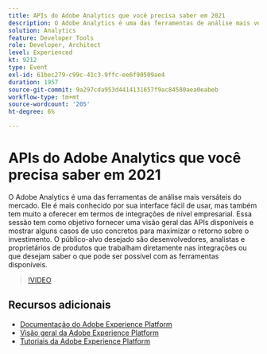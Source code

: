 ```yaml
---
title: APIs do Adobe Analytics que você precisa saber em 2021
description: O Adobe Analytics é uma das ferramentas de análise mais versáteis do mercado. Ele é mais conhecido por sua interface fácil de usar, mas também tem muito a oferecer em termos de integrações de nível empresarial. Essa sessão tem como objetivo fornecer uma visão geral das APIs disponíveis e mostrar alguns casos de uso concretos para maximizar o retorno sobre o investimento. O público-alvo desejado são desenvolvedores, analistas e proprietários de produtos que trabalham diretamente nas integrações ou que desejam saber o que pode ser possível com as ferramentas disponíveis.
solution: Analytics
feature: Developer Tools
role: Developer, Architect
level: Experienced
kt: 9212
type: Event
exl-id: 61bec279-c99c-41c3-9ffc-ee6f90509ae4
duration: 1957
source-git-commit: 9a297cda953d4414131657f9ac84580aea0eabeb
workflow-type: tm+mt
source-wordcount: '205'
ht-degree: 6%

---
```


# APIs do Adobe Analytics que você precisa saber em 2021

O Adobe Analytics é uma das ferramentas de análise mais versáteis do mercado. Ele é mais conhecido por sua interface fácil de usar, mas também tem muito a oferecer em termos de integrações de nível empresarial. Essa sessão tem como objetivo fornecer uma visão geral das APIs disponíveis e mostrar alguns casos de uso concretos para maximizar o retorno sobre o investimento. O público-alvo desejado são desenvolvedores, analistas e proprietários de produtos que trabalham diretamente nas integrações ou que desejam saber o que pode ser possível com as ferramentas disponíveis.

>[!VIDEO](https://video.tv.adobe.com/v/337576/?quality=12&learn=on&hidetitle=true)

## Recursos adicionais

- [Documentação do Adobe Experience Platform](https://experienceleague.adobe.com/docs/experience-platform.html?lang=pt-BR)
- [Visão geral da Adobe Experience Platform](https://experienceleague.adobe.com/docs/experience-platform/landing/home.html?lang=pt-BR)
- [Tutoriais da Adobe Experience Platform](https://experienceleague.adobe.com/docs/platform-learn/tutorials/overview.html?lang=pt-BR)
